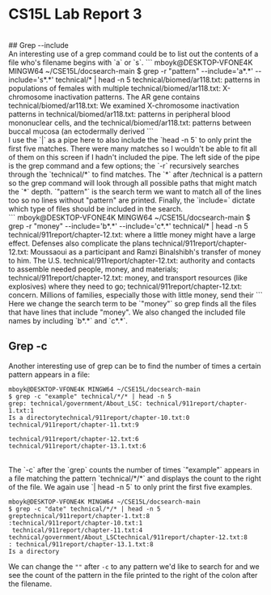 # CS15L Lab Report 3
<br />
## Grep --include
<br />
An interesting use of a grep command could be to list out the contents of a file who's filename begins with `a` or `s`.
```
mboyk@DESKTOP-VFONE4K MINGW64 ~/CSE15L/docsearch-main
$ grep -r "pattern" --include='a*.*' --include='s*.*' technical/* |  head -n 5
technical/biomed/ar118.txt:          patterns in populations of females with multiple
technical/biomed/ar118.txt:          X-chromosome inactivation patterns. The AR gene contains
technical/biomed/ar118.txt:          We examined X-chromosome inactivation patterns in
technical/biomed/ar118.txt:          patterns in peripheral blood mononuclear cells, and the
technical/biomed/ar118.txt:          patterns between buccal mucosa (an ectodermally derived
```
<br />
I use the `|` as a pipe here to also include the `head -n 5` to only print the first five matches. There were many matches so I wouldn't be able to fit all of them on this screen if I hadn't included the pipe. The left side of the pipe is the grep command and a few options; the `-r` recursively searches through the `technical/*` to find matches. The `*` after /technical is a pattern so the grep command will look through all possible paths that might match the `*` depth. `"pattern"` is the search term we want to match all of the lines too so no lines without "pattern" are printed. Finally, the `include=` dictate which type of files should be included in the search.
<br />
```
mboyk@DESKTOP-VFONE4K MINGW64 ~/CSE15L/docsearch-main
$ grep -r "money" --include='b*.*' --include='c*.*' technical/*
 |  head -n 5
technical/911report/chapter-12.txt:                where a little money might have a large effect. Defenses also complicate the plans
technical/911report/chapter-12.txt:                Moussaoui as a participant and Ramzi Binalshibh's transfer of money to him. The U.S.
technical/911report/chapter-12.txt:                    authority and contacts to assemble needed people, money, and materials;
technical/911report/chapter-12.txt:                    money, and transport resources (like explosives) where they need to go;
technical/911report/chapter-12.txt:                concern. Millions of families, especially those with little money, send their
```
<br />
Here we change the search term to be `"money"` so grep finds all the files that have lines that include "money". We also changed the included file names by including `b*.*` and `c*.*`.

<br />

## Grep -c
Another interesting use of grep can be to find the number of times a certain pattern appears in a file:
```
mboyk@DESKTOP-VFONE4K MINGW64 ~/CSE15L/docsearch-main
$ grep -c "example" technical/*/* | head -n 5
grep: technical/government/About_LSC: technical/911report/chapter-1.txt:1
Is a directorytechnical/911report/chapter-10.txt:0
technical/911report/chapter-11.txt:9

technical/911report/chapter-12.txt:6
technical/911report/chapter-13.1.txt:6
```
<br />
The `-c` after the `grep` counts the number of times `"example"` appears in a file matching the pattern `technical/*/*` and displays the count to the right of the file. We again use `| head -n 5` to only print the first five examples.

```
mboyk@DESKTOP-VFONE4K MINGW64 ~/CSE15L/docsearch-main
$ grep -c "date" technical/*/* | head -n 5
greptechnical/911report/chapter-1.txt:8
:technical/911report/chapter-10.txt:1
 technical/911report/chapter-11.txt:4
technical/government/About_LSCtechnical/911report/chapter-12.txt:8
: technical/911report/chapter-13.1.txt:8
Is a directory
```

We can change the `""` after `-c` to any pattern we'd like to search for and we see the count of the pattern in the file printed to the right of the colon after the filename.
